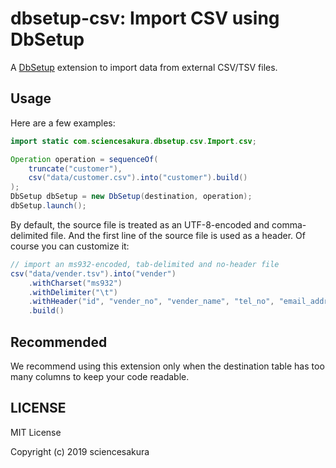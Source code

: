 # dbsetup-csv: Import CSV using DbSetup

A [DbSetup](http://dbsetup.ninja-squad.com/) extension to import data from external CSV/TSV files.

## Usage

Here are a few examples:

```java
import static com.sciencesakura.dbsetup.csv.Import.csv;
```

```java
Operation operation = sequenceOf(
    truncate("customer"),
    csv("data/customer.csv").into("customer").build()
);
DbSetup dbSetup = new DbSetup(destination, operation);
dbSetup.launch();
```

By default, the source file is treated as an UTF-8-encoded and comma-delimited file. And the first line of the source file is used as a header. Of course you can customize it:

```java
// import an ms932-encoded, tab-delimited and no-header file
csv("data/vender.tsv").into("vender")
    .withCharset("ms932")
    .withDelimiter("\t")
    .withHeader("id", "vender_no", "vender_name", "tel_no", "email_address")
    .build()
```

## Recommended

We recommend using this extension only when the destination table has too many columns to keep your code readable.

## LICENSE

MIT License

Copyright (c) 2019 sciencesakura
